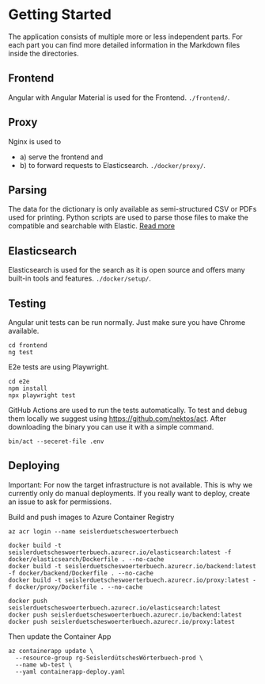 # Getting Started
The application consists of multiple more or less independent parts. For each part you can find more detailed information in the Markdown files inside the directories.

## Frontend
Angular with Angular Material is used for the Frontend. `./frontend/`.

## Proxy
Nginx is used to 
  - a) serve the frontend and 
  - b) to forward requests to Elasticsearch. `./docker/proxy/`. 

## Parsing
The data for the dictionary is only available as semi-structured CSV or PDFs used for printing. Python scripts are used to parse those files to make the compatible and searchable with Elastic. [Read more](./parsing/README.md)

## Elasticsearch
Elasticsearch is used for the search as it is open source and offers many built-in tools and features. `./docker/setup/`.

## Testing
Angular unit tests can be run normally. Just make sure you have Chrome available.
```
cd frontend
ng test
```

E2e tests are using Playwright.
```
cd e2e
npm install
npx playwright test
```

GitHub Actions are used to run the tests automatically. To test and debug them locally we suggest using https://github.com/nektos/act. After downloading the binary you can use it with a simple command.
```
bin/act --seceret-file .env
```

## Deploying

Important: For now the target infrastructure is not available. This is why we currently only do manual deployments. If
you really want to deploy, create an issue to ask for permissions.

Build and push images to Azure Container Registry

```
az acr login --name seislerduetscheswoerterbuech

docker build -t seislerduetscheswoerterbuech.azurecr.io/elasticsearch:latest -f docker/elasticsearch/Dockerfile . --no-cache
docker build -t seislerduetscheswoerterbuech.azurecr.io/backend:latest -f docker/backend/Dockerfile . --no-cache
docker build -t seislerduetscheswoerterbuech.azurecr.io/proxy:latest -f docker/proxy/Dockerfile . --no-cache

docker push seislerduetscheswoerterbuech.azurecr.io/elasticsearch:latest
docker push seislerduetscheswoerterbuech.azurecr.io/backend:latest
docker push seislerduetscheswoerterbuech.azurecr.io/proxy:latest
```

Then update the Container App

```
az containerapp update \
  --resource-group rg-SeislerdütschesWörterbuech-prod \
  --name wb-test \
  --yaml containerapp-deploy.yaml
```
